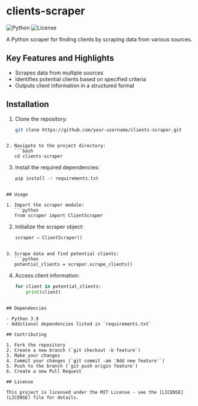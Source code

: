 # clients-scraper

![Python](https://img.shields.io/badge/Python-3.9-blue)
![License](https://img.shields.io/badge/License-MIT-green)

A Python scraper for finding clients by scraping data from various sources.

## Key Features and Highlights

- Scrapes data from multiple sources
- Identifies potential clients based on specified criteria
- Outputs client information in a structured format

## Installation

1. Clone the repository:
   ```bash
   git clone https://github.com/your-username/clients-scraper.git

```

2. Navigate to the project directory:
   ```bash
   cd clients-scraper

```

3. Install the required dependencies:
   ```bash
   pip install -r requirements.txt

```

## Usage

1. Import the scraper module:
   ```python
   from scraper import ClientScraper

```

2. Initialize the scraper object:
   ```python
   scraper = ClientScraper()

```

3. Scrape data and find potential clients:
   ```python
   potential_clients = scraper.scrape_clients()

```

4. Access client information:
   ```python
   for client in potential_clients:
       print(client)

```

## Dependencies

- Python 3.9
- Additional dependencies listed in `requirements.txt`

## Contributing

1. Fork the repository
2. Create a new branch (`git checkout -b feature`)
3. Make your changes
4. Commit your changes (`git commit -am 'Add new feature'`)
5. Push to the branch (`git push origin feature`)
6. Create a new Pull Request

## License

This project is licensed under the MIT License - see the [LICENSE](LICENSE) file for details.
